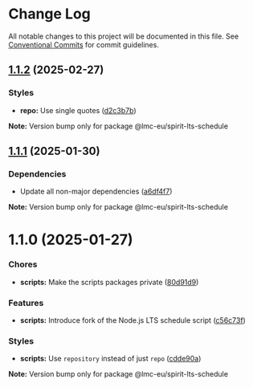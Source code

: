 # Change Log

All notable changes to this project will be documented in this file.
See [Conventional Commits](https://conventionalcommits.org) for commit guidelines.

<a name="1.1.2"></a>

## [1.1.2](https://github.com/lmc-eu/spirit-design-system/compare/@lmc-eu/spirit-lts-schedule@1.1.1...@lmc-eu/spirit-lts-schedule@1.1.2) (2025-02-27)

### Styles

- **repo:** Use single quotes ([d2c3b7b](https://github.com/lmc-eu/spirit-design-system/commit/d2c3b7b))

**Note:** Version bump only for package @lmc-eu/spirit-lts-schedule

<a name="1.1.1"></a>

## [1.1.1](https://github.com/lmc-eu/spirit-design-system/compare/@lmc-eu/spirit-lts-schedule@1.1.0...@lmc-eu/spirit-lts-schedule@1.1.1) (2025-01-30)

### Dependencies

- Update all non-major dependencies ([a6df4f7](https://github.com/lmc-eu/spirit-design-system/commit/a6df4f7))

**Note:** Version bump only for package @lmc-eu/spirit-lts-schedule

<a name="1.1.0"></a>

# 1.1.0 (2025-01-27)

### Chores

- **scripts:** Make the scripts packages private ([80d91d9](https://github.com/lmc-eu/spirit-design-system/commit/80d91d9))

### Features

- **scripts:** Introduce fork of the Node.js LTS schedule script ([c56c73f](https://github.com/lmc-eu/spirit-design-system/commit/c56c73f))

### Styles

- **scripts:** Use `repository` instead of just `repo` ([cdde90a](https://github.com/lmc-eu/spirit-design-system/commit/cdde90a))

**Note:** Version bump only for package @lmc-eu/spirit-lts-schedule
